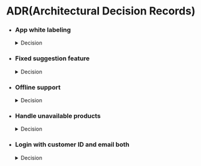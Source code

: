 # ADR(Architectural Decision Records)

<ul>
    <li>
        <h3>App white labeling</h3>
        <details>
            <summary>Decision</summary>
            <h6>Date: 18 June 2024</h6>
            <h4>Context</h4>
            <p>New DAB company wants the same product so decided to do white labeling the project.</p>
            <h4>Solution</h4>
            <p>Managed separate build flavors for separate companies and Managed the theme, app colors and company specific data from the flavor main to do white labeling.</p>
        </details>
    </li>
    <li>
        <h3>Fixed suggestion feature</h3>
        <details>
            <summary>Decision</summary>
            <h6>Date: 14 May 2024</h6>
            <h4>Context</h4>
            <p>Jacobsen decided to replace the Item in option with Fixed Suggestion.</p>
            <h4>Solution</h4>
            <p>Removed item in option and functionality and added fixed suggestion feature.</p>
        </details>
    </li>
    <li>
        <h3>Offline support</h3>
        <details>
            <summary>Decision</summary>
            <h6>Date: 26 April 2024</h6>
            <h4>Context</h4>
            <p>Jacobsen wanted to allow the users to use app in offline for the inventory management.</p>
            <h4>Solution</h4>
            <p>Saving the data in local database first then syncing the data to the server when the device is online. <br><br> This service only implemented for inventory create, update, delete, and product in and out option.</p>
        </details>
    </li>
    <li>
        <h3>Handle unavailable products</h3>
        <details>
            <summary>Decision</summary>
            <h6>Date: 04 April 2024</h6>
            <h4>Context</h4>
            <p>Jacobsen wanted to distinguish the available and unavailable products. So the user can identify the unavailable products and can replace that with another available product.</p>
            <h4>Solution</h4>
            <p>Added a isAvailable field to distinguish the available and unavailable products. And product replacement feature implemented for the unavailable products.</p>
        </details>
    </li>
    <li>
        <h3>Login with customer ID and email both</h3>
        <details>
            <summary>Decision</summary>
            <h6>Date: 08 April 2024</h6>
            <h4>Context</h4>
            <p>Jacobsen wanted to allow user to login by using email and password or customer id and password.</p>
            <h4>Solution</h4>
            <p>Removed the email validation from email field.</p>
        </details>
    </li>
</ul>
<br>
<br>